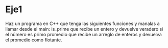 # Eje1
Haz un programa en C++ que tenga las siguientes funciones y manalas a llamar desde el main: is_prime que recibe un entero y devuelve veradero si el número es primo promedio que recibe un arreglo de enteros y devuelva el promedio como flotante.
